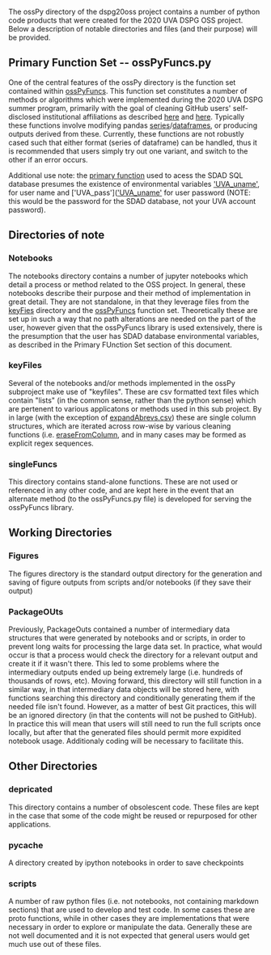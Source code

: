 The ossPy directory of the dspg20oss project contains a number of python code products that were created for the 2020 UVA DSPG OSS project.  Below a description of notable directories and files (and their purpose) will be provided.

## Primary Function Set -- ossPyFuncs.py

One of the central features of the ossPy directory is the function set contained within [ossPyFuncs](https://github.com/DSPG-Young-Scholars-Program/dspg20oss/blob/master/ossPy/ossPyFuncs.py).  This function set constitutes a number of methods or algorithms which were implemented during the 2020 UVA DSPG summer program, primarily with the goal of cleaning GitHub users' self-disclosed institutional affiliations as described [here](https://dspg-young-scholars-program.github.io/dspg20oss/methods/) and [here](https://dspg-young-scholars-program.github.io/dspg20oss/findings/business/).  Typically these functions involve modifying pandas [series](https://pandas.pydata.org/pandas-docs/stable/reference/api/pandas.Series.html)/[dataframes](https://pandas.pydata.org/pandas-docs/stable/reference/api/pandas.DataFrame.html), or producing outputs derived from these.  Currently, these functions are not robustly cased such that either format (series of dataframe) can be handled, thus it is recommended that users simply try out one variant, and switch to the other if an error occurs.

Additional use note:  the [primary function](https://github.com/DSPG-Young-Scholars-Program/dspg20oss/blob/00e53e6faa2c0e3e6624e880e670ba89f1f287e8/ossPy/ossPyFuncs.py#L9) used to acess the SDAD SQL database presumes the existence of environmental variables ['UVA_uname'](https://github.com/DSPG-Young-Scholars-Program/dspg20oss/blob/master/ossPy/ossPyFuncs.py#L25), for user name and ['UVA_pass'](['UVA_uname'](https://github.com/DSPG-Young-Scholars-Program/dspg20oss/blob/master/ossPy/ossPyFuncs.py#L26) for user password (NOTE:  this would be the password for the SDAD database, not your UVA account password).


##  Directories of note
### Notebooks

The notebooks directory contains a number of jupyter notebooks which detail a process or method related to the OSS project.  In general, these notebooks describe their purpose and their method of implementation in great detail.  They are not standalone, in that they leverage files from the [keyFies](https://github.com/DSPG-Young-Scholars-Program/dspg20oss/tree/master/ossPy/keyFiles) directory and the [ossPyFuncs](https://github.com/DSPG-Young-Scholars-Program/dspg20oss/blob/master/ossPy/ossPyFuncs.py) function set.  Theoretically these are set up in such a way that no path alterations are needed on the part of the user, however given that the ossPyFuncs library is used extensively, there is the presumption that the user has SDAD database environmental variables, as described in the Primary FUnction Set section of this document. 

### keyFiles

Several of the notebooks and/or methods implemented in the ossPy subproject make use of "keyfiles".  These are csv formatted text files which contain "lists" (in the common sense, rather than the python sense) which are pertenent to various applicatons or methods used in this sub project.  By in large (with the exception of [expandAbrevs.csv](https://github.com/DSPG-Young-Scholars-Program/dspg20oss/blob/master/ossPy/keyFiles/expandAbrevs.csv)) these are single column structures, which are iterated across row-wise by various cleaning functions (i.e. [eraseFromColumn](https://github.com/DSPG-Young-Scholars-Program/dspg20oss/blob/master/ossPy/ossPyFuncs.py#L97), and in many cases may be formed as explicit regex sequences.

### singleFuncs
This directory contains stand-alone functions.  These are not used or referenced in any other code, and are kept here in the event that an alternate method (to the ossPyFuncs.py file) is developed for serving the ossPyFuncs library.

## Working Directories
### Figures
The figures directory is the standard output directory for the generation and saving of figure outputs from scripts and/or notebooks (if they save their output)

### PackageOUts
Previously, PackageOuts contained a number of intermediary data structures that were generated by notebooks and or scripts, in order to prevent long waits for processing the large data set.  In practice, what would occur is that a process would check the directory for a relevant output and create it if it wasn't there.  This led to some problems where the intermediary outputs ended up being extremely large (i.e. hundreds of thousands of rows, etc).  Moving forward, this directory will still function in a similar way, in that intermediary data objects will be stored here, with functions searching this directory and conditionally generating them if the needed file isn't found.  However, as a matter of best Git practices, this will be an ignored directory (in that the contents will not be pushed to GitHub).  In practice this will mean that users will still need to run the full scripts once locally, but after that the generated files should permit more expidited notebook usage.  Additionaly coding will be necessary to facilitate this.

## Other Directories
### depricated
This directory contains a number of obsolescent code.  These files are kept in the case that some of the code might be reused or repurposed for other applications.

### __pycache__
A directory created by ipython notebooks in order to save checkpoints

### scripts
A number of raw python files (i.e. not notebooks, not containing markdown sections) that are used to develop and test code.  In some cases these are proto functions, while in other cases they are implementations that were necessary in order to explore or manipulate the data.  Generally these are not well documented and it is not expected that general users would get much use out of these files. 

